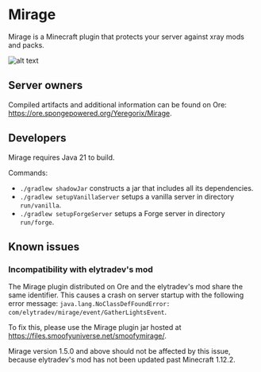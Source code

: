 # Mirage

Mirage is a Minecraft plugin that protects your server against xray mods and packs.

![alt text](https://files.smoofyuniverse.net/images/mirage_screenshots.png)

## Server owners

Compiled artifacts and additional information can be found on Ore: https://ore.spongepowered.org/Yeregorix/Mirage.

## Developers

Mirage requires Java 21 to build.

Commands:

- `./gradlew shadowJar` constructs a jar that includes all its dependencies.
- `./gradlew setupVanillaServer` setups a vanilla server in directory `run/vanilla`.
- `./gradlew setupForgeServer` setups a Forge server in directory `run/forge`.

## Known issues

### Incompatibility with elytradev's mod

The Mirage plugin distributed on Ore and the elytradev's mod share the same identifier.
This causes a crash on server startup with the following error
message: `java.lang.NoClassDefFoundError: com/elytradev/mirage/event/GatherLightsEvent`.

To fix this, please use the Mirage plugin jar hosted at https://files.smoofyuniverse.net/smoofymirage/.

Mirage version 1.5.0 and above should not be affected by this issue, because elytradev's mod has not been updated past
Minecraft 1.12.2.
